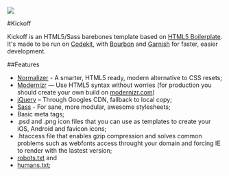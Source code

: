 ![](https://raw.github.com/tiagofranco/kickoff/master/apple-touch-icon-precomposed.png)

#Kickoff

Kickoff is an HTML5/Sass barebones template based on [HTML5 Boilerplate](http://html5boilerplate.com). It's made to be run on [Codekit](http://incident57.com/codekit/), with [Bourbon](http://bourbon.io) and [Garnish](https://github.com/paulozoom/garnish) for faster, easier development.

##Features
- [Normalizer](http://necolas.github.com/normalize.css) - A smarter, HTML5 ready, modern alternative to CSS resets;
- [Modernizr](http://modernizr.com) — Use HTML5 syntax without worries (for production you should create your own build on [modernizr.com](http://modernizr.com/))
- [jQuery](http://jquery.org) – Through Googles CDN, fallback to local copy;
- [Sass](http://sass-lang.com) - For sane, more modular, awesome stylesheets;
- Basic meta tags;
- .psd and .png icon files that you can use as templates to create your iOS, Android and favicon icons;
- .htaccess file that enables gzip compression and solves common problems such as webfonts access throught your domain and forcing IE to render with the lastest version;
- [robots.txt](http://www.robotstxt.org/) and
- [humans.txt](http://humanstxt.org/);

